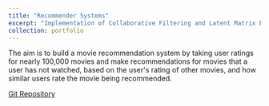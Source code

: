 ```yaml
---
title: "Recommender Systems"
excerpt: "Implementation of Collaborative Filtering and Latent Matrix Factorization techniques"
collection: portfolio
---
```


The aim is to build a movie recommendation system by taking user ratings for nearly 100,000 movies and make recommendations for movies that a user has not watched, based on the user's rating of other movies, and how similar users rate the movie being recommended.


[Git Repository](https://github.com/ryputtam/Recommender-Systems) 